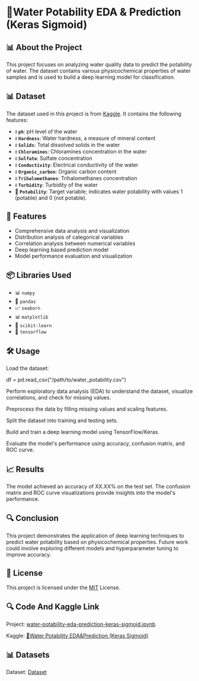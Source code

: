 # 🚰Water Potability EDA & Prediction (Keras Sigmoid)

## 📊 About the Project
This project focuses on analyzing water quality data to predict the potability of water. The dataset contains various physicochemical properties of water samples and is used to build a deep learning model for classification.

## 📊 Dataset
The dataset used in this project is from [Kaggle](https://www.kaggle.com/datasets/uom190346a/water-quality-and-potability). It contains the following features:

- **💧 `ph`**: pH level of the water
- **💧 `Hardness`**: Water hardness, a measure of mineral content
- **💧 `Solids`**: Total dissolved solids in the water
- **💧 `Chloramines`**: Chloramines concentration in the water
- **💧 `Sulfate`**: Sulfate concentration
- **💧 `Conductivity`**:  Electrical conductivity of the water
- **💧 `Organic_carbon`**: Organic carbon content
- **💧 `Trihalomethanes`**: Trihalomethanes concentration
- **💧 `Turbidity`**: Turbidity of the water
- **🚰 `Potability`**: Target variable; indicates water potability with values 1 (potable) and 0 (not potable).

## 🚀 Features

- Comprehensive data analysis and visualization
- Distribution analysis of categorical variables
- Correlation analysis between numerical variables
- Deep learning based prediction model
- Model performance evaluation and visualization

## 📦 Libraries Used
- 📊 `numpy`
- 🐼 `pandas`
- 📈 `seaborn`
- 📊 `matplotlib`
- 🤖 `scikit-learn`
- 🤖 `tensorflow`

## 🛠️ Usage
Load the dataset:

df = pd.read_csv("/path/to/water_potability.csv")

Perform exploratory data analysis (EDA) to understand the dataset, visualize correlations, and check for missing values.

Preprocess the data by filling missing values and scaling features.

Split the dataset into training and testing sets.

Build and train a deep learning model using TensorFlow/Keras.

Evaluate the model's performance using accuracy, confusion matrix, and ROC curve.

## 📈 Results
The model achieved an accuracy of XX.XX% on the test set. The confusion matrix and ROC curve visualizations provide insights into the model's performance.

## 🔍 Conclusion
This project demonstrates the application of deep learning techniques to predict water potability based on physicochemical properties. Future work could involve exploring different models and hyperparameter tuning to improve accuracy.

## 📜 License

This project is licensed under the [MIT](LICENSE) License.

## 🔍 Code And Kaggle Link
Project: [water-potability-eda-prediction-keras-sigmoid.ipynb](https://github.com/omerfarukyuce/Water-Potability-EDA-Prediction-Keras-Sigmoid-/blob/main/water-potability-eda-prediction-keras-sigmoid.ipynb)

Kaggle: [🚰Water Potability EDA&Prediction (Keras Sigmoid)](https://www.kaggle.com/code/merfarukyce/water-potability-eda-prediction-keras-sigmoid)

## 📊 Datasets
Dataset: [Dataset](https://www.kaggle.com/datasets/uom190346a/water-quality-and-potability/data)

